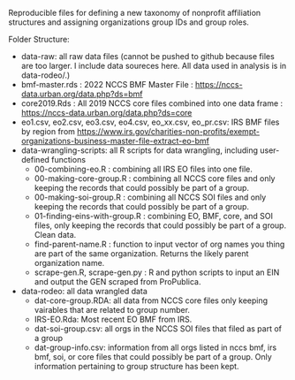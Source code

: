 Reproducible files for defining a new taxonomy of nonprofit affiliation structures and assigning organizations group IDs and group roles. 


Folder Structure: 

* data-raw: all raw data files (cannot be pushed to github because files are too larger. I include data soureces here. All data used in analysis is in data-rodeo/.)
 * bmf-master.rds : 2022 NCCS BMF Master File : https://nccs-data.urban.org/data.php?ds=bmf
 * core2019.Rds : All 2019 NCCS core files combined into one data frame : https://nccs-data.urban.org/data.php?ds=core
 * eo1.csv, eo2.csv, eo3.csv, eo4.csv, eo_xx.csv, eo_pr.csv: IRS BMF files by region from https://www.irs.gov/charities-non-profits/exempt-organizations-business-master-file-extract-eo-bmf 
* data-wrangling-scripts: all R scripts for data wrangling, including user-defined functions 
  * 00-combining-eo.R : combining all IRS EO files into one file. 
  * 00-making-core-group.R : combining all NCCS core files and only keeping the records that could possibly be part of a group. 
  * 00-making-soi-group.R : combining all NCCS SOI files and only keeping the records that could possibly be part of a group. 
  * 01-finding-eins-with-group.R : combining EO, BMF, core, and SOI files, only keeping the records that could possibly be part of a group. Clean data.
  * find-parent-name.R : function to input vector of org names you thing are part of the same organization. Returns the likely parent organization name. 
  * scrape-gen.R, scrape-gen.py : R and python scripts to input an EIN and output the GEN scraped from ProPublica.
* data-rodeo: all data wrangled data
  * dat-core-group.RDA: all data from NCCS core files only keeping vairables that are related to group number.
  * IRS-EO.Rda: Most recent EO BMF from IRS. 
  * dat-soi-group.csv: all orgs in the NCCS SOI files that filed as part of a group
  * dat-group-info.csv: information from all orgs listed in nccs bmf, irs bmf, soi, or core files that could possibly be part of a group. Only information pertaining to group structure has been kept. 